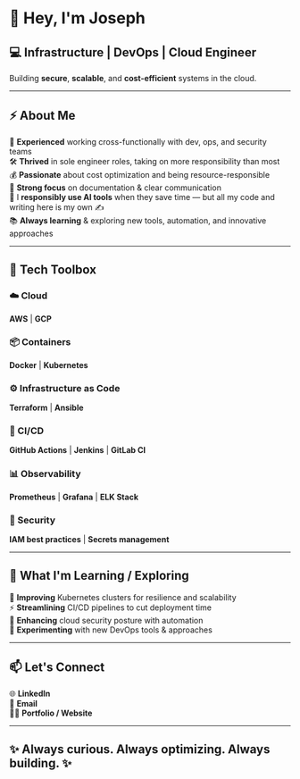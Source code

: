 # 👋 Hey, I'm Joseph

## 💻 Infrastructure | DevOps | Cloud Engineer

Building **secure**, **scalable**, and **cost-efficient** systems in the cloud.

---

## ⚡ About Me

🤝 **Experienced** working cross-functionally with dev, ops, and security teams  
🛠️ **Thrived** in sole engineer roles, taking on more responsibility than most  
💰 **Passionate** about cost optimization and being resource-responsible  
📝 **Strong focus** on documentation & clear communication  
🤖 I **responsibly use AI tools** when they save time — but all my code and writing here is my own ✍️  
📚 **Always learning** & exploring new tools, automation, and innovative approaches  

---

## 🔧 Tech Toolbox

### ☁️ Cloud
**AWS** | **GCP**

### 📦 Containers
**Docker** | **Kubernetes**

### ⚙️ Infrastructure as Code
**Terraform** | **Ansible**

### 🚀 CI/CD
**GitHub Actions** | **Jenkins** | **GitLab CI**

### 📊 Observability
**Prometheus** | **Grafana** | **ELK Stack**

### 🔐 Security
**IAM best practices** | **Secrets management**

---

## 🌱 What I'm Learning / Exploring

🔄 **Improving** Kubernetes clusters for resilience and scalability  
⚡ **Streamlining** CI/CD pipelines to cut deployment time  
🔎 **Enhancing** cloud security posture with automation  
🤔 **Experimenting** with new DevOps tools & approaches  

---

## 📫 Let's Connect

🌐 **LinkedIn**  
📧 **Email**  
🧑‍💻 **Portfolio / Website**  

---

## ✨ Always curious. Always optimizing. Always building. ✨
